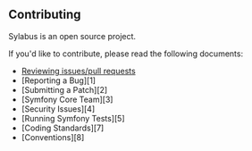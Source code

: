 Contributing
------------

Sylabus is an open source project.

If you'd like to contribute, please read the following documents:

* [Reviewing issues/pull requests][0]
* [Reporting a Bug][1]
* [Submitting a Patch][2]
* [Symfony Core Team][3]
* [Security Issues][4]
* [Running Symfony Tests][5]
* [Coding Standards][7]
* [Conventions][8]

[0]: https://github.com/alkevin/dm-ci20-4/.github/
